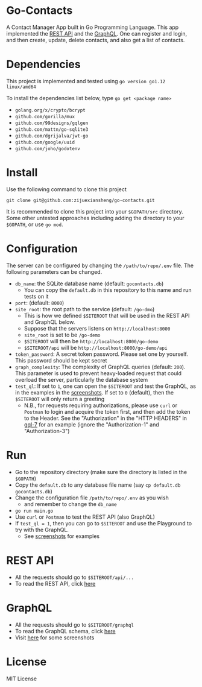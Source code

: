 # Go-Contacts

A Contact Manager App built in Go Programming Language. This app implemented the [REST API](REST.md) and the [GraphQL](gql/schema.graphql). One can register and login, and then create, update, delete contacts, and also get a list of contacts. 

# Dependencies

This project is implemented and tested using `go version go1.12 linux/amd64`

To install the dependencies list below, type `go get <package name>`

* `golang.org/x/crypto/bcrypt`
* `github.com/gorilla/mux`
* `github.com/99designs/gqlgen`
* `github.com/mattn/go-sqlite3`
* `github.com/dgrijalva/jwt-go`
* `github.com/google/uuid`
* `github.com/joho/godotenv`

# Install

Use the following command to clone this project

```
git clone git@github.com:zijuexiansheng/go-contacts.git
```

It is recommended to clone this project into your `$GOPATH/src` directory. Some other untested approaches including adding the directory to your `$GOPATH`, or use `go mod`.

# Configuration

The server can be configured by changing the `/path/to/repo/.env` file. The following parameters can be changed.

* `db_name`: the SQLite database name (default: `gocontacts.db`)
    * You can copy the `default.db` in this repository to this name and run tests on it
* `port`: (default: `8000`)
* `site_root`: the root path to the service (default: `/go-dmo`)
    * This is how we defined `$SITEROOT` that will be used in the REST API and GraphQL below.
    * Suppose that the servers listens on `http://localhost:8000`
    * `site_root` is set to be `/go-demo`
    * `$SITEROOT` will then be `http://localhost:8000/go-demo`
    * `$SITEROOT/api` will be `http://localhost:8000/go-demo/api`
* `token_password`: A secret token password. Please set one by yourself. This password should be kept secret
* `graph_complexity`: The complexity of GraphQL queries (default: `200`). This parameter is used to prevent heavy-loaded request that could overload the server, particularly the database system
* `test_ql`: If set to `1`, one can open the `$SITEROOT` and test the GraphQL, as in the examples in the [screenshots](screenshots/). If set to `0` (default), then the `$SITEROOT` will only return a greeting
    * N.B., for requests requiring authorizations, please use `curl` or `Postman` to login and acquire the token first, and then add the token to the Header. See the "Authorization" in the "HTTP HEADERS" in [gql-7](screenshots/gql-7.png) for an example (ignore the "Authorization-1" and "Authorization-3")

# Run

* Go to the repository directory (make sure the directory is listed in the `$GOPATH`)
* Copy the `default.db` to any database file name (say `cp default.db gocontacts.db`)
* Change the configuration file `/path/to/repo/.env` as you wish
    * and remember to change the `db_name`
* `go run main.go`
* Use `curl` or `Postman` to test the REST API (also GraphQL)
* If `test_ql = 1`, then you can go to `$SITEROOT` and use the Playground to try with the GraphQL.
    * See [screenshots](screenshots/) for examples

# REST API

* All the requests should go to `$SITEROOT/api/...`
* To read the REST API, click [here](REST.md)

# GraphQL

* All the requests should go to `$SITEROOT/graphql`
* To read the GraphQL schema, click [here](gql/schema.graphql)
* Visit [here](screenshots/) for some screenshots

# License

MIT License
